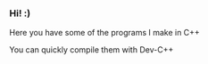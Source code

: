 ### Hi! :)

Here you have some of the programs I make in C++

You can quickly compile them with Dev-C++


